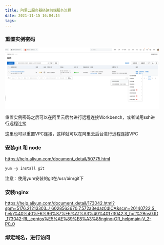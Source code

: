 ```yaml
---
title: 阿里云服务器搭建前端服务流程
date: 2021-11-15 16:04:14
tags:
---
```


### 重置实例密码

![](/images/page/aliyun/1.png)

重置实例密码之后可以在阿里云后台进行远程连接Workbench，或者试用ssh进行远程连接

这里也可以重置VPC连接，这样就可以在阿里云后台进行远程连接VPC


### 安装git 和 node

https://help.aliyun.com/document_detail/50775.html

```js
yum -y install git

```

注意：使用yum安装的git在/usr/bin/git下

### 安装nginx

https://help.aliyun.com/document_detail/173042.html?spm=5176.21213303.J_6028563670.7.572a3edaz0dICA&scm=20140722.S_help%40%40%E6%96%87%E6%A1%A3%40%40173042.S_hot%2Bos0.ID_173042-RL_centos%E5%AE%89%E8%A3%85nginx-OR_helpmain-V_2-P0_0

### 绑定域名，进行访问

